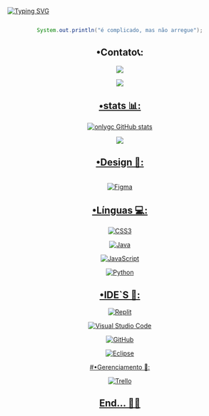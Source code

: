 [![Typing SVG](https://readme-typing-svg.herokuapp.com/?color=F8F8FF&size=35&center=true&vCenter=true&width=1000&lines=•+Welcome+to+My+Profile🤾+•)](https://git.io/typing-svg)
 
<center>


````java

System.out.println("é complicado, mas não arregue");
````
 

 
  ## •Contato📞:


<div aling="center">
   
 <a href="mailto: gerdsoncosta999@gmail.com" target="_blank"><img src= "https://img.shields.io/badge/Gmail-D14836?style=for-the-badge&logo=gmail&logoColor=white" />


 <a href="https://www.instagram.com/only.gc_/" target="_blank"><img src="https://img.shields.io/badge/-Instagram-%23E4405F?style=for-the-badge&logo=instagram&logoColor=white" />

</div>
 

 ## •stats 📊:


   <div align="center"> 
    
  ![onlygc GitHub stats](https://github-readme-stats.vercel.app/api?username=onlygc&show_icons=true&theme=tokyonight)

   <img src="https://github-profile-trophy.vercel.app/?username=onlygc&theme=dark&row=2&no-bg=true&column=3&margin-w=15&margin-h=15" /> 
</div>



## •Design 🎨:

<div style="display: inline_block"><br/>
<img aling="center" alt="Figma" src="https://img.shields.io/badge/figma-%23F24E1E.svg?style=for-the-badge&logo=figma&logoColor=white" />
  </div>



## •Línguas 💻:

![CSS3](https://img.shields.io/badge/css3-%231572B6.svg?style=for-the-badge&logo=css3&logoColor=white)

![Java](https://img.shields.io/badge/java-%23ED8B00.svg?style=for-the-badge&logo=openjdk&logoColor=white)
 
![JavaScript](https://img.shields.io/badge/javascript-%23323330.svg?style=for-the-badge&logo=javascript&logoColor=%23F7DF1E)
  
 ![Python](https://img.shields.io/badge/python-3670A0?style=for-the-badge&logo=python&logoColor=ffdd54)

 

## •IDE`S 🧰:

![Replit](https://img.shields.io/badge/Replit-DD1200?style=for-the-badge&logo=Replit&logoColor=white)

![Visual Studio Code](https://img.shields.io/badge/Visual%20Studio%20Code-0078d7.svg?style=for-the-badge&logo=visual-studio-code&logoColor=white)

![GitHub](https://img.shields.io/badge/github-%23121011.svg?style=for-the-badge&logo=github&logoColor=white)

![Eclipse](https://img.shields.io/badge/Eclipse-2C2255?style=for-the-badge&logo=eclipse&logoColor=white) 



#•Gerenciamento 🧰:

![Trello](https://img.shields.io/badge/Trello-%23026AA7.svg?style=for-the-badge&logo=Trello&logoColor=white)

 ## End... 🙌🏾
